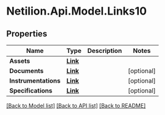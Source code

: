 # Netilion.Api.Model.Links10
## Properties

Name | Type | Description | Notes
------------ | ------------- | ------------- | -------------
**Assets** | [**Link**](Link.md) |  | 
**Documents** | [**Link**](Link.md) |  | [optional] 
**Instrumentations** | [**Link**](Link.md) |  | [optional] 
**Specifications** | [**Link**](Link.md) |  | [optional] 

[[Back to Model list]](../README.md#documentation-for-models) [[Back to API list]](../README.md#documentation-for-api-endpoints) [[Back to README]](../README.md)

